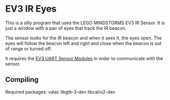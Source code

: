 EV3 IR Eyes
===========

This is a silly program that uses the LEGO MINDSTORMS EV3 IR Sensor. It is
just a window with a pair of eyes that track the IR beacon.

The sensor looks for the IR beacon and when it sees it, the eyes open. The
eyes will follow the beacon left and right and close when the beacon is out
of range or turned off.

It requires the [EV3 UART Sensor Modules] in order to communicate with the
sensor.

Compiling
---------

Required packages:
valac libgtk-3-dev libcairo2-dev


[EV3 UART Sensor Modules]: https://github.com/ev3dev/legoev3-uart-sensor-modules